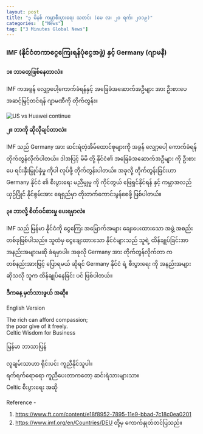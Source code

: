 ```yaml
---
layout: post
title: "၃ မိနစ် ကမ္ဘာစီးပွားရေး သတင်း (မေ လ၊ ၂၀ ရက်၊ ၂၀၁၉)"
categories:  ["News"]
tag: ["3 Minutes Global News"]
---
```


### IMF (နိုင်ငံတကာငွေကြေးရန်ပုံငွေအဖွဲ့) နှင့်  Germany (ဂျာမနီ)

**၁။ ဘာတွေဖြစ်နေတာလဲ။**

IMF ကအခွန် လျှော့ပေါ့ကောက်ခံရန်နှင့် အခြေခံအဆောက်အဦများ အား ဦးစားပေ အဆင့်မြှင့်တင်ရန် ဂျာမဏီကို တိုက်တွန်း။
<!-- more -->

<img src="http://drive.google.com/uc?export=view&id=1f-Faxqc6ojKZEyzZHrv0Tz3RYPUQkpmo" alt="US vs Huawei continue">

**၂။ ဘာကို ဆိုလိုချင်တာလဲ။**

IMF သည် Germany အား ဆင်းရဲတဲ့အိမ်ထောင်စုများကို အခွန် လျှော့ပေါ့ ကောက်ခံရန် တိုက်တွန်လိုက်ပါတယ်။
ဒါအပြင့် မိမိ တို့ နိုင်ငံ၏ အခြေခံအဆောက်အဦများ ကို ဦးစားပေ ရင်းနှီးမြှုပ်နှံမှု ကိုပါ လုပ်ဖို့ တိုက်တွန်းပါတယ်။
အခုလို့ တိုက်တွန်းခြင်းဟာ  Germany နိုင်ငံ ၏ စီးပွားရေး မညီမျှမှု  ကို  ကိုင်တွယ် ဖြေရှင်နိုင်ရန် နှင့် ကမ္ဘာအလည်  ယှဉ်ပြိုင် နိုင်စွမ်းအား ရေရှည်မှာ တိုးတက်ကောင်းမွန်စေဖို့ ဖြစ်ပါတယ်။

**၃။ ဘာလို့ စိတ်ဝင်စားမှု ပေးရမှာလဲ။**

IMF သည် မြန်မာ နိုင်ငံကို ငွေကြေး အမြောက်အများ ချေးပေးထားသော အဖွဲ့ အစည်း တစ်ခုဖြစ်ပါသည်။
သူထံမှ ငွေချေးထားသော နိုင်ငံများသည် သူရဲ့ ထိန်ချုပ်ခြင်းအာ အနည်းအများမဆို ခံရမှာပါ။
အခုလို Germany အား တိုက်တွန်လိုက်တာ က တစ်နည်းအားဖြင့် ပြောရမယ် ဆိုရင် Germany နိုင်ငံ ရဲ့ စီးပွားရေး ကို အနည်းအများ ဆိုသလို သူက ထိန်ချုပ်နေခြင်း ပင် ဖြစ်ပါတယ်။

**ဒီကနေ့ မှတ်သားဖွယ် အဆို။**

English Version

The rich can afford compassion;<br />
the poor give of it freely.<br />
Celtic Wisdom for Business

မြန်မာ ဘာသာပြန်

လူချမ်းသာဟာ ရိုင်းပင်း ကူညီနိုင်သူပါ။<br />
ရက်ရက်ရောရော ကူညီပေးတာကတော့ ဆင်းရဲသားများသာ။<br />
Celtic စီးပွားရေး အဆို

Reference -  
1. https://www.ft.com/content/e18f8952-7895-11e9-bbad-7c18c0ea0201
2. https://www.imf.org/en/Countries/DEU
တို့မှ ကောက်နှုတ်တင်ပြသည်။
